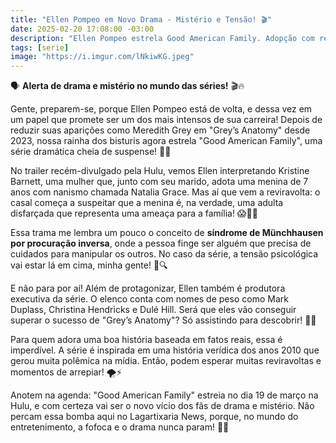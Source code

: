 ```yaml
---
title: "Ellen Pompeo em Novo Drama - Mistério e Tensão! 🎬"
date: 2025-02-20 17:08:00 -03:00
description: "Ellen Pompeo estrela Good American Family. Adopção com reviravoltas e suspense baseado em fatos reais. Estreia em 19 de março! 😱✨"
tags: [serie]
image: "https://i.imgur.com/lNkiwKG.jpeg"
---
```


🗣️ **Alerta de drama e mistério no mundo das séries!** 🎬🔥

Gente, preparem-se, porque Ellen Pompeo está de volta, e dessa vez em um papel que promete ser um dos mais intensos de sua carreira! Depois de reduzir suas aparições como Meredith Grey em "Grey’s Anatomy" desde 2023, nossa rainha dos bisturis agora estrela "Good American Family", uma série dramática cheia de suspense! 🍿🌟

No trailer recém-divulgado pela Hulu, vemos Ellen interpretando Kristine Barnett, uma mulher que, junto com seu marido, adota uma menina de 7 anos com nanismo chamada Natalia Grace. Mas aí que vem a reviravolta: o casal começa a suspeitar que a menina é, na verdade, uma adulta disfarçada que representa uma ameaça para a família! 😱🕵️‍♀️

Essa trama me lembra um pouco o conceito de **síndrome de Münchhausen por procuração inversa**, onde a pessoa finge ser alguém que precisa de cuidados para manipular os outros. No caso da série, a tensão psicológica vai estar lá em cima, minha gente! 🧠🔍

E não para por aí! Além de protagonizar, Ellen também é produtora executiva da série. O elenco conta com nomes de peso como Mark Duplass, Christina Hendricks e Dulé Hill. Será que eles vão conseguir superar o sucesso de "Grey’s Anatomy"? Só assistindo para descobrir! 🎥✨

Para quem adora uma boa história baseada em fatos reais, essa é imperdível. A série é inspirada em uma história verídica dos anos 2010 que gerou muita polêmica na mídia. Então, podem esperar muitas reviravoltas e momentos de arrepiar! 🌪️⚡

Anotem na agenda: "Good American Family" estreia no dia 19 de março na Hulu, e com certeza vai ser o novo vício dos fãs de drama e mistério. Não percam essa bomba aqui no Lagartixaria News, porque, no mundo do entretenimento, a fofoca e o drama nunca param! 🦎🔥
